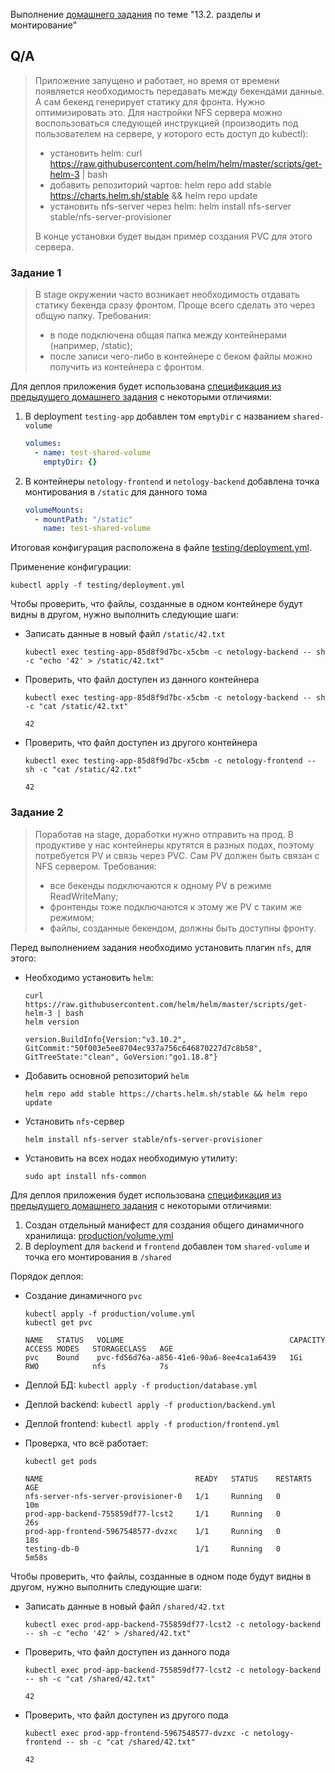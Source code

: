 Выполнение [домашнего задания](https://github.com/netology-code/devkub-homeworks/blob/main/13-kubernetes-config-02-mounts.md)
по теме "13.2. разделы и монтирование"

## Q/A

> Приложение запущено и работает, но время от времени появляется необходимость передавать между бекендами данные.
> А сам бекенд генерирует статику для фронта. Нужно оптимизировать это. 
> Для настройки NFS сервера можно воспользоваться следующей инструкцией (производить под пользователем на сервере, у которого есть доступ до kubectl):
> 
> * установить helm: curl https://raw.githubusercontent.com/helm/helm/master/scripts/get-helm-3 | bash
> * добавить репозиторий чартов: helm repo add stable https://charts.helm.sh/stable && helm repo update
> * установить nfs-server через helm: helm install nfs-server stable/nfs-server-provisioner
> 
> В конце установки будет выдан пример создания PVC для этого сервера.

### Задание 1

> В stage окружении часто возникает необходимость отдавать статику бекенда сразу фронтом. Проще всего сделать это через общую папку. Требования:
> * в поде подключена общая папка между контейнерами (например, /static);
> * после записи чего-либо в контейнере с беком файлы можно получить из контейнера с фронтом.

Для деплоя приложения будет использована [спецификация из предыдущего домашнего задания](/src/homework/13-kubernates-config/13.1/config/testing) с некоторыми отличиями:

1. В deployment `testing-app` добавлен том `emptyDir` с названием `shared-volume`
    
    ```yaml
    volumes:
      - name: test-shared-volume
        emptyDir: {}
    ```    

2. В контейнеры `netology-frontend` и `netology-backend` добавлена точка монтирования в `/static` для данного тома
   
    ```yaml
    volumeMounts:
      - mountPath: "/static"
        name: test-shared-volume
    ```

Итоговая конфигурация расположена в файле [testing/deployment.yml](./config/testing/deployment.yml).

Применение конфигурации:

```shell
kubectl apply -f testing/deployment.yml
```

Чтобы проверить, что файлы, созданные в одном контейнере будут видны в другом, нужно выполнить следующие шаги:

* Записать данные в новый файл `/static/42.txt`

    ```shell
    kubectl exec testing-app-85d8f9d7bc-x5cbm -c netology-backend -- sh -c "echo '42' > /static/42.txt"
    ```

* Проверить, что файл доступен из данного контейнера

    ```shell
    kubectl exec testing-app-85d8f9d7bc-x5cbm -c netology-backend -- sh -c "cat /static/42.txt"
    ```
  
    ```text
    42
    ```

* Проверить, что файл доступен из другого контейнера

    ```shell
    kubectl exec testing-app-85d8f9d7bc-x5cbm -c netology-frontend -- sh -c "cat /static/42.txt"
    ```
  
    ```text
    42
    ```

### Задание 2

> Поработав на stage, доработки нужно отправить на прод. В продуктиве у нас контейнеры крутятся в разных подах, поэтому потребуется PV и связь через PVC. Сам PV должен быть связан с NFS сервером. Требования:
> * все бекенды подключаются к одному PV в режиме ReadWriteMany;
> * фронтенды тоже подключаются к этому же PV с таким же режимом;
> * файлы, созданные бекендом, должны быть доступны фронту.

Перед выполнением задания необходимо установить плагин `nfs`, для этого:

* Необходимо установить `helm`:

    ```shell
    curl https://raw.githubusercontent.com/helm/helm/master/scripts/get-helm-3 | bash
    helm version
    ```

    ```text
    version.BuildInfo{Version:"v3.10.2", GitCommit:"50f003e5ee8704ec937a756c646870227d7c8b58", GitTreeState:"clean", GoVersion:"go1.18.8"}
    ```

* Добавить основной репозиторий `helm`

    ```shell
    helm repo add stable https://charts.helm.sh/stable && helm repo update
    ```

* Установить `nfs`-сервер

    ```shell
    helm install nfs-server stable/nfs-server-provisioner
    ```

* Установить на всех нодах необходимую утилиту:

    ```shell
    sudo apt install nfs-common
    ```

Для деплоя приложения будет использована [спецификация из предыдущего домашнего задания](/src/homework/13-kubernates-config/13.1/config/production) с некоторыми отличиями:

1. Создан отдельный манифест для создания общего динамичного хранилища: [production/volume.yml](./config/production/volume.yml)
2. В deployment для `backend` и `frontend` добавлен том `shared-volume` и точка его монтирования в `/shared` 

Порядок деплоя:

* Создание динамичного `pvc`

    ```shell
    kubectl apply -f production/volume.yml
    kubectl get pvc
    ```

    ```text
    NAME   STATUS   VOLUME                                     CAPACITY   ACCESS MODES   STORAGECLASS   AGE
    pvc    Bound    pvc-fd56d76a-a856-41e6-90a6-8ee4ca1a6439   1Gi        RWO            nfs            7s
    ```

* Деплой БД: `kubectl apply -f production/database.yml`
* Деплой backend: `kubectl apply -f production/backend.yml`
* Деплой frontend: `kubectl apply -f production/frontend.yml`
* Проверка, что всё работает:

    ```shell
    kubectl get pods
    ```
    
    ```text
    NAME                                  READY   STATUS    RESTARTS   AGE
    nfs-server-nfs-server-provisioner-0   1/1     Running   0          10m
    prod-app-backend-755859df77-lcst2     1/1     Running   0          26s
    prod-app-frontend-5967548577-dvzxc    1/1     Running   0          18s
    testing-db-0                          1/1     Running   0          5m58s
    ```

Чтобы проверить, что файлы, созданные в одном поде будут видны в другом, нужно выполнить следующие шаги:

* Записать данные в новый файл `/shared/42.txt`

    ```shell
    kubectl exec prod-app-backend-755859df77-lcst2 -c netology-backend -- sh -c "echo '42' > /shared/42.txt"
    ```

* Проверить, что файл доступен из данного пода

    ```shell
    kubectl exec prod-app-backend-755859df77-lcst2 -c netology-backend -- sh -c "cat /shared/42.txt"
    ```

    ```text
    42
    ```

* Проверить, что файл доступен из другого пода

    ```shell
    kubectl exec prod-app-frontend-5967548577-dvzxc -c netology-frontend -- sh -c "cat /shared/42.txt"
    ```

    ```text
    42
    ```
